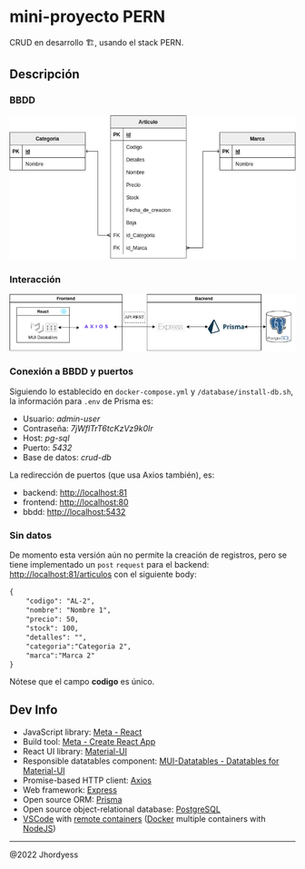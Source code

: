 # mini-proyecto PERN

CRUD en desarrollo 🏗, usando el stack PERN.

## Descripción

### BBDD

![Modelo logico](/database/modelo_logico.drawio.png)

### Interacción

![Interaccion](/Interaccion.drawio.png)

### Conexión a BBDD y puertos

Siguiendo lo establecido en `docker-compose.yml` y `/database/install-db.sh`, la información para `.env` de Prisma es:

- Usuario: _admin-user_
- Contraseña: _7jWflTrT6tcKzVz9k0Ir_
- Host: _pg-sql_
- Puerto: _5432_
- Base de datos: _crud-db_

La redirección de puertos (que usa Axios también), es:

- backend: <http://localhost:81>
- frontend: <http://localhost:80>
- bbdd: <http://localhost:5432>

### Sin datos

De momento esta versión aún no permite la creación de registros, pero se tiene implementado un `post` `request` para el backend: <http://localhost:81/articulos> con el siguiente body:

```[javascript]
{
    "codigo": "AL-2",
    "nombre": "Nombre 1",
    "precio": 50,
    "stock": 100,
    "detalles": "",
    "categoria":"Categoria 2",
    "marca":"Marca 2"
}
```

Nótese que el campo **codigo** es único.

## Dev Info

- JavaScript library: [Meta - React](https://reactjs.org/)
- Build tool: [Meta - Create React App](https://create-react-app.dev/)
- React UI library: [Material-UI](https://mui.com/)
- Responsible datatables component: [MUI-Datatables - Datatables for Material-UI](https://github.com/gregnb/mui-datatables)
- Promise-based HTTP client: [Axios](https://axios-http.com/)
- Web framework: [Express](http://expressjs.com/)
- Open source ORM: [Prisma](https://www.prisma.io/)
- Open source object-relational database: [PostgreSQL](https://www.postgresql.org/)
- [VSCode](https://code.visualstudio.com/) with [remote containers](https://code.visualstudio.com/docs/remote/containers) ([Docker](https://www.docker.com/) multiple containers with [NodeJS](https://nodejs.org/))

---
@2022 Jhordyess
